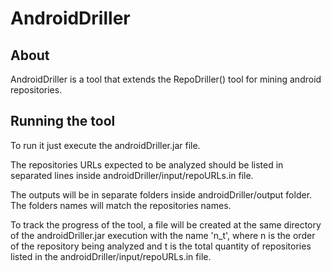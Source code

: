 # AndroidDriller

## About

AndroidDriller is a tool that extends the RepoDriller() tool for mining android repositories.


## Running the tool

To run it just execute the androidDriller.jar file.

The repositories URLs expected to be analyzed should be listed in separated lines inside androidDriller/input/repoURLs.in file.

The outputs will be in separate folders inside androidDriller/output folder. The folders names will match the repositories names.

To track the progress of the tool, a file will be created at the same directory of the androidDriller.jar execution with the  name 'n_t', where n is the order of the repository being analyzed and t is the total quantity of repositories listed in the androidDriller/input/repoURLs.in file.

